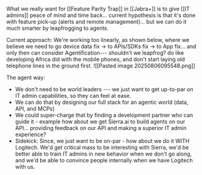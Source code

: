 What we really want for [[Feature Parity Trap]] in [[Jabra+]] is to give [[IT admins]] peace of mind and time back... current hypothesis is that it's done with feature pick-up (alerts and remote management)... but we can do it much smarter by leapfrogging to agents. 

Current approach: We're working too linearly, as shown below, where we believe we need to go device data fix -> to APIs/SDKs fix -> to App fix... and only then can consider Agentification--- shouldn't we leapfrog? do like developing Africa did with the mobile phones, and don't start laying old telephone lines in the ground first.
![[Pasted image 20250806095548.png]]

The agent way: 
- We don't need to be world leaders --- we just want to get up-to-par on IT admin capabilities, so they can feel at ease. 
- We can do that by designing our full stack for an agentic world (data, API, and MCPs)
- We could super-charge that by finding a development partner who can guide it - example how about we get Sierra.ai to build agents on our API... providing feedback on our API and making a superior IT admin experience?
- Sidekick: Since, we just want to be on-par - how about we do it WITH Logitech. We'd get critical mass to be interesting with Sierra, we'd be better able to train IT admins in new behavior when we don't go along, and we'd be able to convince people internally when we have Logitech with us.